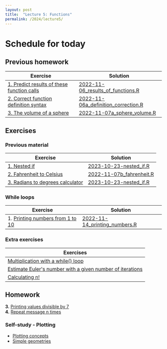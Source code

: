 ```yaml
---
layout: post
title:  "Lecture 5: Functions"
permalink: /2024/lecture5/
---
```


# Schedule for today

## Previous homework 

| Exercise                                                                                                                          | Solution                                                                                                                   |
|-----------------------------------------------------------------------------------------------------------------------------------|----------------------------------------------------------------------------------------------------------------------------|
| [1. Predict results of these function calls](https://adamkocsis.github.io/rkheion/Exercises/2022-11-06_results_of_functions.html) | [2022-11-06_results_of_functions.R]({{site.url}}{{site.baseurl}}/data/2024/lecture5/2022-11-06_results_of_functions.R)     |
| [2. Correct function definition syntax](https://adamkocsis.github.io/rkheion/Exercises/2022-11-06a_definition_correction.html)    | [2022-11-06a_definition_correction.R]({{site.url}}{{site.baseurl}}/data/2024/lecture5/2022-11-06a_definition_correction.R) |
| [3. The volume of a sphere](https://adamkocsis.github.io/rkheion/Exercises/2022-11-07a_sphere_volume.html)                        | [2022-11-07a_sphere_volume.R]({{site.url}}{{site.baseurl}}/data/2024/lecture5/2022-11-07a_sphere_volume.R)                 |

## Exercises

### Previous material

| Exercise                                                                                                       | Solution                                                                                             |
|----------------------------------------------------------------------------------------------------------------|------------------------------------------------------------------------------------------------------|
| [1. Nested if](https://adamkocsis.github.io/rkheion/Exercises/2023-10-23-nested_if.html)                       | [2023-10-23-nested_if.R]({{site.url}}{{site.baseurl}}/data/2024/lecture5/2023-10-23-nested_if.R)     |
| [2. Fahrenheit to Celsius](https://adamkocsis.github.io/rkheion/Exercises/2022-11-07b_fahrenheit.html)         | [2022-11-07b_fahrenheit.R]({{site.url}}{{site.baseurl}}/data/2024/lecture5/2022-11-07b_fahrenheit.R) |
| [3. Radians to degrees calculator](https://adamkocsis.github.io/rkheion/Exercises/2022-11-14d_deg_to_rad.html) | [2023-10-23-nested_if.R]({{site.url}}{{site.baseurl}}/data/2024/lecture5/2023-10-23-nested_if.R)     |

### While loops 

| Exercise                                                                                                            | Solution                                                                                                       |
|---------------------------------------------------------------------------------------------------------------------|----------------------------------------------------------------------------------------------------------------|
| 1. [Printing numbers from 1 to 10](https://adamkocsis.github.io/rkheion/Exercises/2022-11-14_printing_numbers.html) | [2022-11-14_printing_numbers.R]({{site.url}}{{site.baseurl}}/data/2024/lecture5/2022-11-14_printing_numbers.R) |

### Extra exercises

| Exercises                                                                                                                                   |
|---------------------------------------------------------------------------------------------------------------------------------------------|
| [Multiplication with a while() loop](https://adamkocsis.github.io/rkheion/Exercises/2022-11-14b_multiplication_while.html)                  |
| [Estimate Euler's number with a given number of iterations](https://adamkocsis.github.io/rkheion/Exercises/2022-11-26a_euler_function.html) |
| [Calculating n!](https://adamkocsis.github.io/rkheion/Exercises/2022-11-14c_factorial.html)                                                 |

## Homework 

**3.** [Printing values divisible by 7](https://adamkocsis.github.io/rkheion/Exercises/2022-11-14f_message_7_divisible.html)   
**4.** [Repeat message n times](https://adamkocsis.github.io/rkheion/Exercises/2022-11-14e_repeat_message.html)             

### Self-study - Plotting

- [Plotting concepts](https://adamkocsis.github.io/rkheion/2_Advanced_Beginner/07_basic_plotting/the_plot_function.html)
- [Simple geometries](https://adamkocsis.github.io/rkheion/2_Advanced_Beginner/07_basic_plotting/simple_geometries.html)




